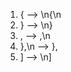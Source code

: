 1. { --> \n{\n<sp><sp><sp><sp>
2. } --> \n}
3. , --> ,\n<sp><sp><sp><sp>
4. },\n --> },
5. ] --> \n]